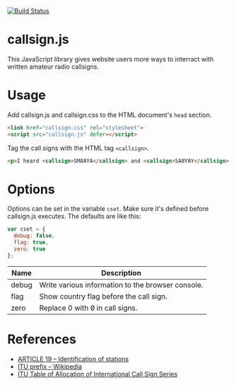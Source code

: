 [![Build Status](https://travis-ci.org/Lominean/callsign.js.svg?branch=master)](https://travis-ci.org/Lominean/callsign.js)

# callsign.js
This JavaScript library gives website users more ways to interract with written amateur radio callsigns.

# Usage
Add callsign.js and callsign.css to the HTML document's `head` section.
```html
<link href="callsign.css" rel="stylesheet">
<script src="callsign.js" defer></script>
```

Tag the call signs with the HTML tag `<callsign>`.
```html
<p>I heard <callsign>SM8AYA</callsign> and <callsign>SA8YAY</callsign> on shortwave.</p>
```

# Options
Options can be set in the variable `cset`. Make sure it's defined before callsign.js executes. The defaults are like this:
```javascript
var cset = {
  debug: false,
  flag: true,
  zero: true
};
```

| Name | Description |
| --- | --- |
| debug | Write various information to the browser console. |
| flag | Show country flag before the call sign. |
| zero | Replace 0 with 0&#x0338; in call signs. |

# References
* [ARTICLE 19 – Identification of stations](http://life.itu.int/radioclub/rr/art19.pdf)
* [ITU prefix – Wikipedia](https://en.wikipedia.org/wiki/ITU_prefix)
* [ITU Table of Allocation of International Call Sign Series](https://www.arrl.org/international-call-sign-series)
